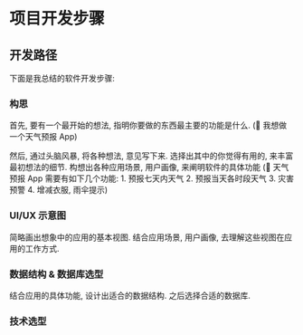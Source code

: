 # 项目开发步骤

## 开发路径

下面是我总结的软件开发步骤:

### 构思

首先, 要有一个最开始的想法, 指明你要做的东西最主要的功能是什么. (🌰 我想做一个天气预报 App)

然后, 通过头脑风暴, 将各种想法, 意见写下来.  选择出其中的你觉得有用的, 来丰富最初想法的细节.  构想出各种应用场景, 用户画像, 来阐明软件的具体功能 (🌰 天气预报 App 需要有如下几个功能: 1. 预报七天内天气 2. 预报当天各时段天气 3. 灾害预警 4. 增减衣服, 雨伞提示)

### UI/UX 示意图

简略画出想象中的应用的基本视图.  结合应用场景, 用户画像, 去理解这些视图在应用的工作方式.

### 数据结构 & 数据库选型

结合应用的具体功能, 设计出适合的数据结构.  之后选择合适的数据库.

### 技术选型
